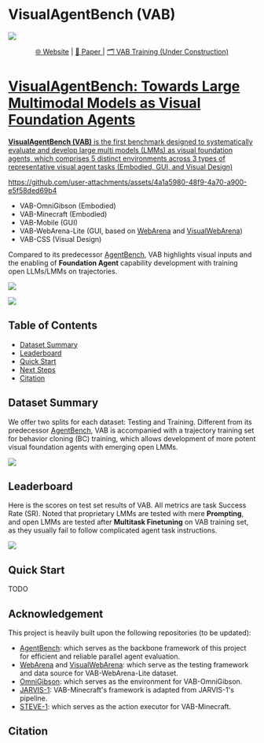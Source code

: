 # VisualAgentBench (VAB)

![](./assets/cover.png)

<p align="center">
   <a href="" target="_blank">🌐 Website</a> | <a href="https://arxiv.org/abs/2408.06327" target="_blank">📃 Paper </a> | <a href="" target="_blank"> 🗂️ VAB Training (Under Construction)
</p>

# VisualAgentBench: Towards Large Multimodal Models as Visual Foundation Agents

**VisualAgentBench (VAB)** is the first benchmark designed to systematically evaluate and develop large multi models (LMMs) as visual foundation agents, which comprises 5 distinct environments across 3 types of representative visual agent tasks (Embodied, GUI, and Visual Design)

https://github.com/user-attachments/assets/4a1a5980-48f9-4a70-a900-e5f58ded69b4

- VAB-OmniGibson (Embodied)
- VAB-Minecraft (Embodied)
- VAB-Mobile (GUI)
- VAB-WebArena-Lite (GUI, based on [WebArena](https://github.com/web-arena-x/webarena) and [VisualWebArena](https://github.com/web-arena-x/visualwebarena))
- VAB-CSS (Visual Design)

Compared to its predecessor [AgentBench](https://github.com/THUDM/AgentBench), VAB highlights visual inputs and the enabling of **Foundation Agent** capability development with training open LLMs/LMMs on trajectories. 

![](./assets/visualagentbench.png)

![](./assets/intro.png)

## Table of Contents

-   [Dataset Summary](#dataset-summary)
-   [Leaderboard](#leaderboard)
-   [Quick Start](#quick-start)
-   [Next Steps](#next-steps)
-   [Citation](#citation)

## Dataset Summary

We offer two splits for each dataset: Testing and Training. Different from its predecessor [AgentBench](https://github.com/THUDM/AgentBench), VAB is accompanied with a trajectory training set for behavior cloning (BC) training, which allows development of more potent visual foundation agents with emerging open LMMs.

![](./assets/statistics.png)

## Leaderboard

Here is the scores on test set results of VAB. All metrics are task Success Rate (SR). Noted that proprietary LMMs are tested with mere **Prompting**, and open LMMs are tested after **Multitask Finetuning** on VAB training set, as they usually fail to follow complicated agent task instructions.

![](./assets/leaderboard.png)

## Quick Start
TODO

## Acknowledgement
This project is heavily built upon the following repositories (to be updated):

* [AgentBench](https://github.com/THUDM/AgentBench): which serves as the backbone framework of this project for efficient and reliable parallel agent evaluation.
* [WebArena](https://github.com/web-arena-x/webarena) and [VisualWebArena](https://github.com/web-arena-x/visualwebarena): which serve as the testing framework and data source for VAB-WebArena-Lite dataset.
* [OmniGibson](https://github.com/StanfordVL/OmniGibson): which serves as the environment for VAB-OmniGibson.
* [JARVIS-1](https://github.com/CraftJarvis/JARVIS-1): VAB-Minecraft's framework is adapted from JARVIS-1's pipeline.
* [STEVE-1](https://github.com/Shalev-Lifshitz/STEVE-1): which serves as the action executor for VAB-Minecraft.

## Citation

```
```
